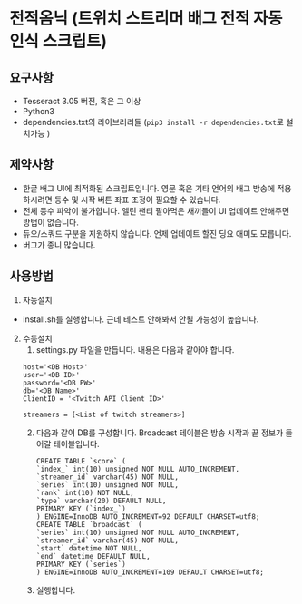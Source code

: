 # 전적옴닉 (트위치 스트리머 배그 전적 자동인식 스크립트)
## 요구사항
- Tesseract 3.05 버전, 혹은 그 이상 
- Python3
- dependencies.txt의 라이브러리들 (`pip3 install -r dependencies.txt`로 설치가능 )
     
## 제약사항 
- 한글 배그 UI에 최적화된 스크립트입니다. 영문 혹은 기타 언어의 배그 방송에 적용하시려면 등수 및 시작 버튼 좌표 조정이 필요할 수 있습니다. 
- 전체 등수 파악이 불가합니다. 엘린 팬티 팔아먹은 새끼들이 UI 업데이트 안해주면 방법이 없습니다.
- 듀오/스쿼드 구분을 지원하지 않습니다. 언제 업데이트 할진 딩요 애미도 모릅니다.
- 버그가 종니 많습니다.
## 사용방법
1. 자동설치
- install.sh를 실행합니다. 근데 테스트 안해봐서 안될 가능성이 높습니다.   
2. 수동설치
    1. settings.py 파일을 만듭니다. 내용은 다음과 같아야 합니다.
    ```
    host='<DB Host>'
    user='<DB ID>'
    password='<DB PW>'
    db='<DB Name>'
    ClientID = '<Twitch API Client ID>'

    streamers = [<List of twitch streamers>]
    ```
    2. 다음과 같이 DB를 구성합니다. Broadcast 테이블은 방송 시작과 끝 정보가 들어갈 테이블입니다.   
        ```
        CREATE TABLE `score` (
        `index_` int(10) unsigned NOT NULL AUTO_INCREMENT,
        `streamer_id` varchar(45) NOT NULL,
        `series` int(10) unsigned NOT NULL,
        `rank` int(10) NOT NULL,
        `type` varchar(20) DEFAULT NULL,
        PRIMARY KEY (`index_`)
        ) ENGINE=InnoDB AUTO_INCREMENT=92 DEFAULT CHARSET=utf8;
        CREATE TABLE `broadcast` (
        `series` int(10) unsigned NOT NULL AUTO_INCREMENT,
        `streamer_id` varchar(45) NOT NULL,
        `start` datetime NOT NULL,
        `end` datetime DEFAULT NULL,
        PRIMARY KEY (`series`)
        ) ENGINE=InnoDB AUTO_INCREMENT=109 DEFAULT CHARSET=utf8;
        ```
    3. 실행합니다.

